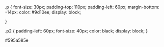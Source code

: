 .p {
    font-size: 30px;
    padding-top: 110px;
    padding-left: 60px;
    margin-bottom: -14px;
    color: #9d10ee;
    display: block;
    
}

.p2 {
    padding-left: 60px;
    font-size: 40px;
    color: black;
    display: block;
}

#595a585e